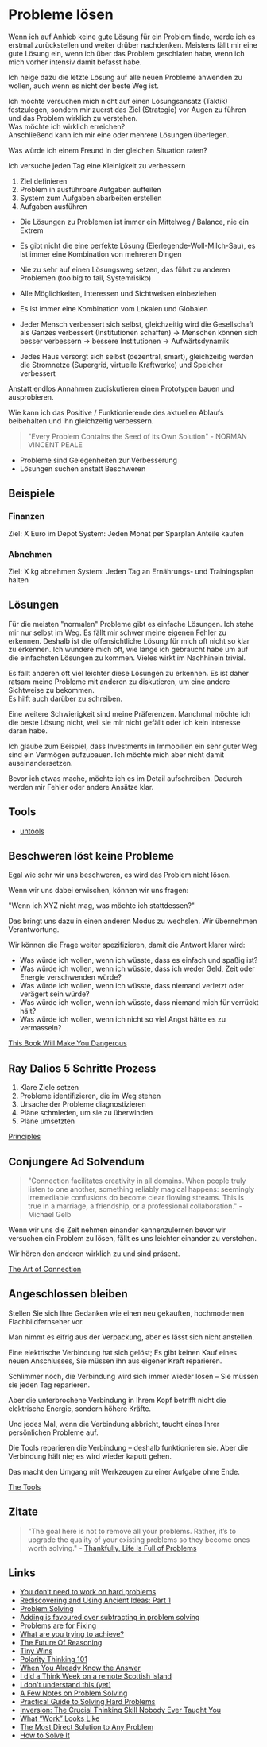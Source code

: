 
# Probleme lösen

Wenn ich auf Anhieb keine gute Lösung für ein Problem finde, werde ich es erstmal zurückstellen und weiter drüber nachdenken. Meistens fällt mir eine gute Lösung ein, wenn ich über das Problem geschlafen habe, wenn ich mich vorher intensiv damit befasst habe.

Ich neige dazu die letzte Lösung auf alle neuen Probleme anwenden zu wollen, auch wenn es nicht der beste Weg ist.

Ich möchte versuchen mich nicht auf einen Lösungsansatz (Taktik) festzulegen, sondern mir zuerst das Ziel (Strategie) vor Augen zu führen und das Problem wirklich zu verstehen.  
Was möchte ich wirklich erreichen?  
Anschließend kann ich mir eine oder mehrere Lösungen überlegen.

Was würde ich einem Freund in der gleichen Situation raten?

Ich versuche jeden Tag eine Kleinigkeit zu verbessern

1. Ziel definieren
2. Problem in ausführbare Aufgaben aufteilen
3. System zum Aufgaben abarbeiten erstellen
4. Aufgaben ausführen

- Die Lösungen zu Problemen ist immer ein Mittelweg / Balance, nie ein Extrem
- Es gibt nicht die eine perfekte Lösung (Eierlegende-Woll-Milch-Sau), es ist immer eine Kombination von mehreren Dingen
- Nie zu sehr auf einen Lösungsweg setzen, das führt zu anderen Problemen (too big to fail, Systemrisiko)
- Alle Möglichkeiten, Interessen und Sichtweisen einbeziehen

- Es ist immer eine Kombination vom Lokalen und Globalen
- Jeder Mensch verbessert sich selbst, gleichzeitig wird die Gesellschaft als Ganzes verbessert (Institutionen schaffen) -> Menschen können sich besser verbessern -> bessere Institutionen -> Aufwärtsdynamik 
- Jedes Haus versorgt sich selbst (dezentral, smart), gleichzeitig werden die Stromnetze (Supergrid, virtuelle Kraftwerke) und Speicher verbessert

Anstatt endlos Annahmen zudiskutieren einen Prototypen bauen und ausprobieren.

Wie kann ich das Positive / Funktionierende des aktuellen Ablaufs beibehalten und ihn gleichzeitig verbessern.

>  "Every Problem Contains the Seed of its Own Solution" - NORMAN VINCENT PEALE

- Probleme sind Gelegenheiten zur Verbesserung
- Lösungen suchen anstatt Beschweren

## Beispiele

### Finanzen

Ziel: X Euro im Depot
System: Jeden Monat per Sparplan Anteile kaufen

### Abnehmen

Ziel: X kg abnehmen
System: Jeden Tag an Ernährungs- und Trainingsplan halten

## Lösungen

Für die meisten "normalen" Probleme gibt es einfache Lösungen. Ich stehe mir nur selbst im Weg. Es fällt mir schwer meine eigenen Fehler zu erkennen. Deshalb ist die offensichtliche Lösung für mich oft nicht so klar zu erkennen. Ich wundere mich oft, wie lange ich gebraucht habe um auf die einfachsten Lösungen zu kommen. Vieles wirkt im Nachhinein trivial.

Es fällt anderen oft viel leichter diese Lösungen zu erkennen. Es ist daher ratsam meine Probleme mit anderen zu diskutieren, um eine andere Sichtweise zu bekommen.  
Es hilft auch darüber zu schreiben.

Eine weitere Schwierigkeit sind meine Präferenzen. Manchmal möchte ich die beste Lösung nicht, weil sie mir nicht gefällt oder ich kein Interesse daran habe.

Ich glaube zum Beispiel, dass Investments in Immobilien ein sehr guter Weg sind ein Vermögen aufzubauen. Ich möchte mich aber nicht damit auseinandersetzen.

Bevor ich etwas mache, möchte ich es im Detail aufschreiben. Dadurch werden mir Fehler oder andere Ansätze klar.

## Tools

- [untools](https://untools.co/)

## Beschweren löst keine Probleme

Egal wie sehr wir uns beschweren, es wird das Problem nicht lösen.

Wenn wir uns dabei erwischen, können wir uns fragen:

"Wenn ich XYZ nicht mag, was möchte ich stattdessen?"

Das bringt uns dazu in einen anderen Modus zu wechslen. Wir übernehmen Verantwortung.

Wir können die Frage weiter spezifizieren, damit die Antwort klarer wird:

- Was würde ich wollen, wenn ich wüsste, dass es einfach und spaßig ist?
- Was würde ich wollen, wenn ich wüsste, dass ich weder Geld, Zeit oder Energie verschwenden würde?
- Was würde ich wollen, wenn ich wüsste, dass niemand verletzt oder verägert sein würde?
- Was würde ich wollen, wenn ich wüsste, dass niemand mich für verrückt hält?
- Was würde ich wollen, wenn ich nicht so viel Angst hätte es zu vermasseln?

[This Book Will Make You Dangerous](https://www.goodreads.com/book/show/53581047-this-book-will-make-you-dangerous)

## Ray Dalios 5 Schritte Prozess

1. Klare Ziele setzen
2. Probleme identifizieren, die im Weg stehen
3. Ursache der Probleme diagnostizieren
4. Pläne schmieden, um sie zu überwinden
5. Pläne umsetzten

[Principles](https://www.goodreads.com/book/show/34536488-principles)

## Conjungere Ad Solvendum

> "Connection facilitates creativity in all domains. When people truly listen to one another, something reliably magical happens: seemingly irremediable confusions do become clear flowing streams. This is true in a marriage, a friendship, or a professional collaboration." - Michael Gelb

Wenn wir uns die Zeit nehmen einander kennenzulernen bevor wir versuchen ein Problem zu lösen, fällt es uns leichter einander zu verstehen.

Wir hören den anderen wirklich zu und sind präsent.

[The Art of Connection](https://www.goodreads.com/book/show/34013764-the-art-of-connection)

## Angeschlossen bleiben

Stellen Sie sich Ihre Gedanken wie einen neu gekauften, hochmodernen Flachbildfernseher vor. 

Man nimmt es eifrig aus der Verpackung, aber es lässt sich nicht anstellen. 

Eine elektrische Verbindung hat sich gelöst; Es gibt keinen Kauf eines neuen Anschlusses, Sie müssen ihn aus eigener Kraft reparieren. 

Schlimmer noch, die Verbindung wird sich immer wieder lösen – Sie müssen sie jeden Tag reparieren. 

Aber die unterbrochene Verbindung in Ihrem Kopf betrifft nicht die elektrische Energie, sondern höhere Kräfte. 

Und jedes Mal, wenn die Verbindung abbricht, taucht eines Ihrer persönlichen Probleme auf. 

Die Tools reparieren die Verbindung – deshalb funktionieren sie. Aber die Verbindung hält nie; es wird wieder kaputt gehen. 

Das macht den Umgang mit Werkzeugen zu einer Aufgabe ohne Ende.

[The Tools](https://www.goodreads.com/book/show/13152847-the-tools)

## Zitate

> "The goal here is not to remove all your problems. Rather, it’s to upgrade the quality of your existing problems so they become ones worth solving." - [Thankfully, Life Is Full of Problems](https://moretothat.com/thankfully-life-is-full-of-problems/)

## Links

- [You don’t need to work on hard problems](https://www.benkuhn.net/hard/)
- [Rediscovering and Using Ancient Ideas: Part 1](https://www.danstern.co/posts/rediscovering-and-using-ancient-ideas)
- [Problem Solving](https://denvaar.github.io/articles/problem_solving_example.html)
- [Adding is favoured over subtracting in problem solving](https://www.nature.com/articles/d41586-021-00592-0)
- [Problems are for Fixing](https://www.neelnanda.io/blog/mini-blog-post-7-problems-are-for-fixing)
- [What are you trying to achieve?](https://twitter.com/kyleshevlin/status/1387050277199486984)
- [The Future Of Reasoning](https://www.youtube.com/watch?v=_ArVh3Cj9rw)
- [Tiny Wins](https://joelcalifa.com/blog/tiny-wins/)
- [Polarity Thinking 101](https://www.sloww.co/polarity-thinking-101/)
- [When You Already Know the Answer](https://www.neelnanda.io/blog/42-inner-sim)
- [I did a Think Week on a remote Scottish island](https://www.petecodes.io/think-week-scottish-island-2021/)
- [I don't understand this (yet)](https://www.iamjonas.me/2021/08/i-dont-understand-this-yet.html)
- [A Few Notes on Problem Solving](https://jeremymikkola.com/posts/2022_01_01_a_few_notes_on_problem_solving.html)
- [Practical Guide to Solving Hard Problems](https://praeclarum.org/2022/02/19/hard-problems.html)
- [Inversion: The Crucial Thinking Skill Nobody Ever Taught You](https://jamesclear.com/inversion)
- [What “Work” Looks Like](https://blog.jim-nielsen.com/2022/what-work-looks-like/)
- [The Most Direct Solution to Any Problem](https://stevepavlina.com/blog/2008/03/the-most-direct-solution-to-any-problem/)
- [How to Solve It](https://en.wikipedia.org/wiki/How_to_Solve_It)

